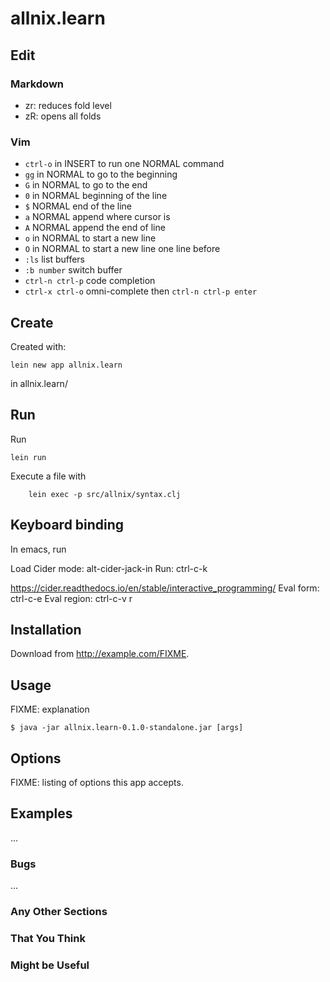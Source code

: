 # allnix.learn
## Edit
### Markdown

* zr: reduces fold level
* zR: opens all folds


### Vim
* `ctrl-o` in INSERT to run one NORMAL command
* `gg` in NORMAL to go to the beginning
* `G` in NORMAL to go to the end
* `0` in NORMAL beginning of the line
* `$` NORMAL end of the line
* `a` NORMAL append where cursor is
* `A` NORMAL append the end of line
* `o` in NORMAL to start a new line
* `O` in NORMAL to start a new line one line before
* `:ls` list buffers
* `:b number` switch buffer
* `ctrl-n ctrl-p` code completion
* `ctrl-x ctrl-o` omni-complete then `ctrl-n ctrl-p enter`
## Create
Created with: 
```
lein new app allnix.learn
```
in allnix.learn/

## Run
Run

```
lein run
```

Execute a file with
```
    lein exec -p src/allnix/syntax.clj
```
## Keyboard binding
In emacs, run

Load Cider mode: alt-cider-jack-in
Run: ctrl-c-k

https://cider.readthedocs.io/en/stable/interactive_programming/
Eval form: ctrl-c-e 
Eval region: ctrl-c-v r


## Installation

Download from http://example.com/FIXME.

## Usage

FIXME: explanation

    $ java -jar allnix.learn-0.1.0-standalone.jar [args]

## Options

FIXME: listing of options this app accepts.

## Examples

...

### Bugs

...

### Any Other Sections
### That You Think
### Might be Useful

